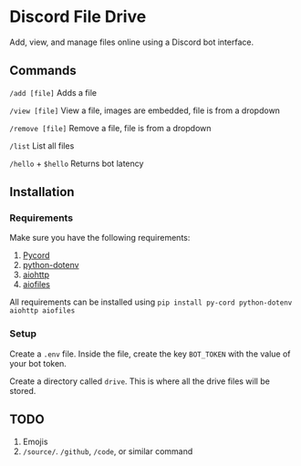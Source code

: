 # Discord File Drive

Add, view, and manage files online using a Discord bot interface.

## Commands

`/add [file]` Adds a file

`/view [file]` View a file, images are embedded, file is from a dropdown

`/remove [file]` Remove a file, file is from a dropdown

`/list` List all files

`/hello` + `$hello` Returns bot latency

## Installation

### Requirements

Make sure you have the following requirements:

1. [Pycord](https://pycord.dev/)
2. [python-dotenv](https://github.com/theskumar/python-dotenv)
3. [aiohttp](https://pypi.org/project/aiohttp/)
4. [aiofiles](https://pypi.org/project/aiofiles/)

All requirements can be installed using `pip install py-cord python-dotenv aiohttp aiofiles`

### Setup

Create a `.env` file. Inside the file, create the key `BOT_TOKEN` with the value of your bot token.

Create a directory called `drive`. This is where all the drive files will be stored.

## TODO

1. Emojis
2. `/source/`. `/github`, `/code`, or similar command

